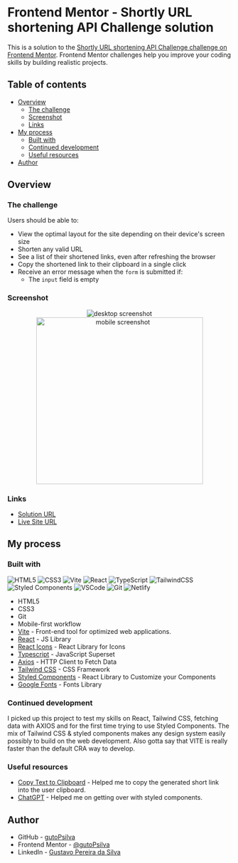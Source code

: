 # Frontend Mentor - Shortly URL shortening API Challenge solution

This is a solution to the [Shortly URL shortening API Challenge challenge on Frontend Mentor](https://www.frontendmentor.io/challenges/url-shortening-api-landing-page-2ce3ob-G). Frontend Mentor challenges help you improve your coding skills by building realistic projects. 

## Table of contents

- [Overview](#overview)
  - [The challenge](#the-challenge)
  - [Screenshot](#screenshot)
  - [Links](#links)
- [My process](#my-process)
  - [Built with](#built-with)
  - [Continued development](#continued-development)
  - [Useful resources](#useful-resources)
- [Author](#author)

## Overview

### The challenge

Users should be able to:

- View the optimal layout for the site depending on their device's screen size
- Shorten any valid URL
- See a list of their shortened links, even after refreshing the browser
- Copy the shortened link to their clipboard in a single click
- Receive an error message when the `form` is submitted if:
  - The `input` field is empty

### Screenshot

<div align="center">
  <img src="./src/assets/images/screenshots/desktop.jpeg" alt="desktop screenshot">
  <img src="./src/assets/images/screenshots/Mobile.jpeg" alt="mobile screenshot" style="width: 375px">
</div>

### Links

- [Solution URL](#)
- [Live Site URL](https://shortly-gutopsilva.netlify.app/)

## My process

### Built with

<!-- Badges -->

![HTML5](https://img.shields.io/badge/html5-%23E34F26.svg?style=for-the-badge&logo=html5&logoColor=white)
![CSS3](https://img.shields.io/badge/css3-%231572B6.svg?style=for-the-badge&logo=css3&logoColor=white)
![Vite](https://img.shields.io/badge/vite-%23646CFF.svg?style=for-the-badge&logo=vite&logoColor=white)
![React](https://img.shields.io/badge/react-%2320232a.svg?style=for-the-badge&logo=react&logoColor=%2361DAFB)
![TypeScript](https://img.shields.io/badge/typescript-%23007ACC.svg?style=for-the-badge&logo=typescript&logoColor=white)
![TailwindCSS](https://img.shields.io/badge/tailwindcss-%2338B2AC.svg?style=for-the-badge&logo=tailwind-css&logoColor=white)
![Styled Components](https://img.shields.io/badge/styled--components-DB7093?style=for-the-badge&logo=styled-components&logoColor=white)
![VSCode](https://img.shields.io/badge/-VSCODE-007ACC?style=for-the-badge&&logo=visual-studio-code&logoColor=white)
![Git](https://img.shields.io/badge/git-%23F05033.svg?style=for-the-badge&logo=git&logoColor=white)
![Netlify](https://img.shields.io/badge/netlify-%23000000.svg?style=for-the-badge&logo=netlify&logoColor=#00C7B7)

- HTML5
- CSS3
- Git
- Mobile-first workflow
- [Vite](https://vitejs.dev/) - Front-end tool for optimized web applications.
- [React](https://reactjs.org/) - JS Library
- [React Icons](https://react-icons.github.io/react-icons/) - React Library for Icons
- [Typescript](https://www.typescriptlang.org/) - JavaScript Superset
- [Axios](https://axios-http.com/ptbr/) - HTTP Client to Fetch Data
- [Tailwind CSS](https://tailwindcss.com/) - CSS Framework
- [Styled Components](https://styled-components.com/) - React Library to Customize your Components
- [Google Fonts](https://fonts.google.com/) - Fonts Library

### Continued development

I picked up this project to test my skills on React, Tailwind CSS, fetching data with AXIOS and for the first time trying to use Styled Components. The mix of Tailwind CSS & styled components makes any design system easily possibly to build on the web development.
Also gotta say that VITE is really faster than the default CRA way to develop.

### Useful resources

- [Copy Text to Clipboard](https://www.w3schools.com/howto/howto_js_copy_clipboard.asp) - Helped me to copy the generated short link into the user clipboard.
- [ChatGPT](https://chat.openai.com/) - Helped me on getting over with styled components.

## Author

- GitHub - [gutoPsilva](https://github.com/gutoPsilva)
- Frontend Mentor - [@gutoPsilva](https://www.frontendmentor.io/profile/gutoPsilva)
- LinkedIn - [Gustavo Pereira da Silva](https://www.linkedin.com/in/gustavo-pereira-da-silva-b5b684247/)
